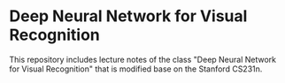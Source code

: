 # Deep Neural Network for Visual Recognition
This repository includes lecture notes of the class "Deep Neural Network for Visual Recognition" that is modified base on the Stanford CS231n.
